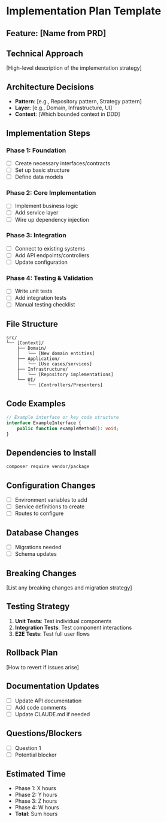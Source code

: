 # Implementation Plan Template

## Feature: [Name from PRD]

## Technical Approach
[High-level description of the implementation strategy]

## Architecture Decisions
- **Pattern**: [e.g., Repository pattern, Strategy pattern]
- **Layer**: [e.g., Domain, Infrastructure, UI]
- **Context**: [Which bounded context in DDD]

## Implementation Steps

### Phase 1: Foundation
- [ ] Create necessary interfaces/contracts
- [ ] Set up basic structure
- [ ] Define data models

### Phase 2: Core Implementation
- [ ] Implement business logic
- [ ] Add service layer
- [ ] Wire up dependency injection

### Phase 3: Integration
- [ ] Connect to existing systems
- [ ] Add API endpoints/controllers
- [ ] Update configuration

### Phase 4: Testing & Validation
- [ ] Write unit tests
- [ ] Add integration tests
- [ ] Manual testing checklist

## File Structure
```
src/
└── [Context]/
    ├── Domain/
    │   └── [New domain entities]
    ├── Application/
    │   └── [Use cases/services]
    ├── Infrastructure/
    │   └── [Repository implementations]
    └── UI/
        └── [Controllers/Presenters]
```

## Code Examples
```php
// Example interface or key code structure
interface ExampleInterface {
    public function exampleMethod(): void;
}
```

## Dependencies to Install
```bash
composer require vendor/package
```

## Configuration Changes
- [ ] Environment variables to add
- [ ] Service definitions to create
- [ ] Routes to configure

## Database Changes
- [ ] Migrations needed
- [ ] Schema updates

## Breaking Changes
[List any breaking changes and migration strategy]

## Testing Strategy
1. **Unit Tests**: Test individual components
2. **Integration Tests**: Test component interactions
3. **E2E Tests**: Test full user flows

## Rollback Plan
[How to revert if issues arise]

## Documentation Updates
- [ ] Update API documentation
- [ ] Add code comments
- [ ] Update CLAUDE.md if needed

## Questions/Blockers
- [ ] Question 1
- [ ] Potential blocker

## Estimated Time
- Phase 1: X hours
- Phase 2: Y hours
- Phase 3: Z hours
- Phase 4: W hours
- **Total**: Sum hours